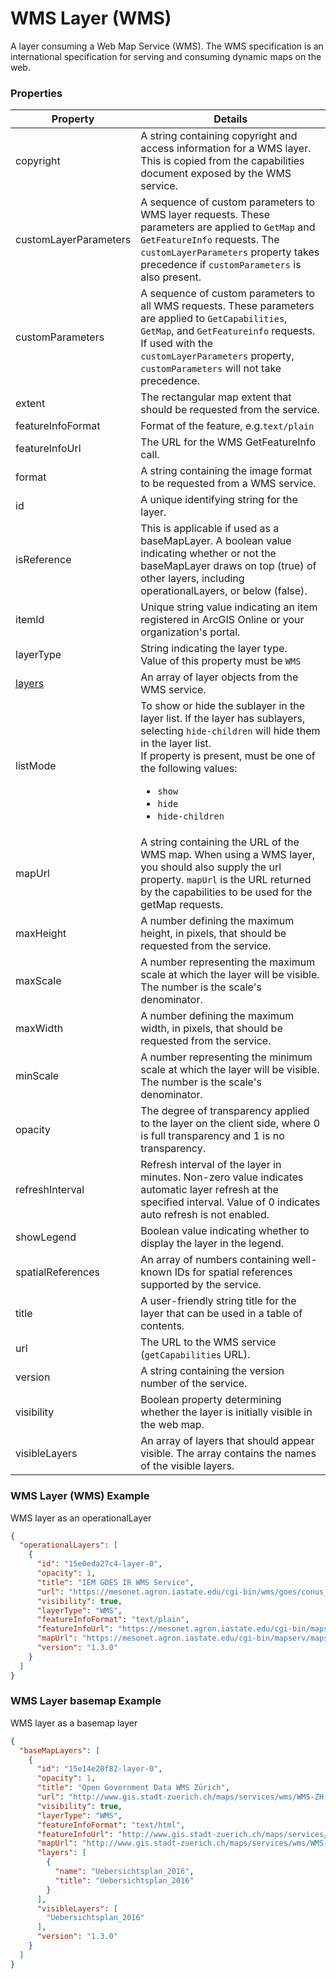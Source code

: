 # WMS Layer (WMS)

A layer consuming a Web Map Service (WMS). The WMS specification is an international specification for serving and consuming dynamic maps on the web.

### Properties

| Property | Details
| --- | ---
| copyright | A string containing copyright and access information for a WMS layer. This is copied from the capabilities document exposed by the WMS service.
| customLayerParameters | A sequence of custom parameters to WMS layer requests. These parameters are applied to `GetMap` and `GetFeatureInfo` requests. The `customLayerParameters` property takes precedence if `customParameters` is also present.
| customParameters | A sequence of custom parameters to all WMS requests. These parameters are applied to `GetCapabilities`, `GetMap`, and `GetFeatureinfo` requests. If used with the `customLayerParameters` property, `customParameters` will not take precedence.
| extent | The rectangular map extent that should be requested from the service.
| featureInfoFormat | Format of the feature, e.g.`text/plain`
| featureInfoUrl | The URL for the WMS GetFeatureInfo call.
| format | A string containing the image format to be requested from a WMS service.
| id | A unique identifying string for the layer.
| isReference | This is applicable if used as a baseMapLayer. A boolean value indicating whether or not the baseMapLayer draws on top (true) of other layers, including operationalLayers, or below (false).
| itemId | Unique string value indicating an item registered in ArcGIS Online or your organization's portal.
| layerType | String indicating the layer type.<br>Value of this property must be `WMS`
| [layers](wmsLayer_layer.md) | An array of layer objects from the WMS service.
| listMode | To show or hide the sublayer in the layer list. If the layer has sublayers, selecting `hide-children` will hide them in the layer list.<br>If property is present, must be one of the following values: <ul><li>`show`</li><li>`hide`</li><li>`hide-children`</li></ul>
| mapUrl | A string containing the URL of the WMS map. When using a WMS layer, you should also supply the url property. `mapUrl` is the URL returned by the capabilities to be used for the getMap requests.
| maxHeight | A number defining the maximum height, in pixels, that should be requested from the service.
| maxScale | A number representing the maximum scale at which the layer will be visible. The number is the scale's denominator.
| maxWidth | A number defining the maximum width, in pixels, that should be requested from the service.
| minScale | A number representing the minimum scale at which the layer will be visible. The number is the scale's denominator.
| opacity | The degree of transparency applied to the layer on the client side, where 0 is full transparency and 1 is no transparency.
| refreshInterval | Refresh interval of the layer in minutes. Non-zero value indicates automatic layer refresh at the specified interval. Value of 0 indicates auto refresh is not enabled.
| showLegend | Boolean value indicating whether to display the layer in the legend.
| spatialReferences | An array of numbers containing well-known IDs for spatial references supported by the service.
| title | A user-friendly string title for the layer that can be used in a table of contents.
| url | The URL to the WMS service (`getCapabilities` URL).
| version | A string containing the version number of the service.
| visibility | Boolean property determining whether the layer is initially visible in the web map.
| visibleLayers | An array of layers that should appear visible. The array contains the names of the visible layers.


### WMS Layer (WMS) Example

WMS layer as an operationalLayer

```json
{
  "operationalLayers": [
    {
      "id": "15e0eda27c4-layer-0",
      "opacity": 1,
      "title": "IEM GOES IR WMS Service",
      "url": "https://mesonet.agron.iastate.edu/cgi-bin/wms/goes/conus_ir.cgi",
      "visibility": true,
      "layerType": "WMS",
      "featureInfoFormat": "text/plain",
      "featureInfoUrl": "https://mesonet.agron.iastate.edu/cgi-bin/mapserv/mapserv?map=/opt/iem/data/wms/goes/conus_ir.map",
      "mapUrl": "https://mesonet.agron.iastate.edu/cgi-bin/mapserv/mapserv?map=/opt/iem/data/wms/goes/conus_ir.map",
      "version": "1.3.0"
    }
  ]
}
```
### WMS Layer basemap Example

WMS layer as a basemap layer

```json
{
  "baseMapLayers": [
    {
      "id": "15e14e20f82-layer-0",
      "opacity": 1,
      "title": "Open Government Data WMS Zürich",
      "url": "http://www.gis.stadt-zuerich.ch/maps/services/wms/WMS-ZH-STZH-OGD/MapServer/WMSServer",
      "visibility": true,
      "layerType": "WMS",
      "featureInfoFormat": "text/html",
      "featureInfoUrl": "http://www.gis.stadt-zuerich.ch/maps/services/wms/WMS-ZH-STZH-OGD/MapServer/WmsServer",
      "mapUrl": "http://www.gis.stadt-zuerich.ch/maps/services/wms/WMS-ZH-STZH-OGD/MapServer/WmsServer",
      "layers": [
        {
          "name": "Uebersichtsplan_2016",
          "title": "Uebersichtsplan_2016"
        }
      ],
      "visibleLayers": [
        "Uebersichtsplan_2016"
      ],
      "version": "1.3.0"
    }
  ]
}
```

